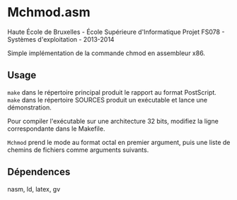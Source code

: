 Mchmod.asm
==========

Haute École de Bruxelles - École Supérieure d'Informatique
Projet FS078 - Systèmes d'exploitation - 2013-2014

Simple implémentation de la commande chmod en assembleur x86.

Usage
-----
`make` dans le répertoire principal produit le rapport au format PostScript.
`make` dans le répertoire SOURCES produit un exécutable et lance une
démonstration.

Pour compiler l'exécutable sur une architecture 32 bits, modifiez la ligne
correspondante dans le Makefile.

`Mchmod` prend le mode au format octal en premier argument, puis une liste de
chemins de fichiers comme arguments suivants.

Dépendences
-----------
nasm, ld, latex, gv
